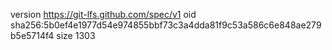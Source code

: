 version https://git-lfs.github.com/spec/v1
oid sha256:5b0ef4e1977d54e974855bbf73c3a4dda81f9c53a586c6e848ae279b5e5714f4
size 1303
